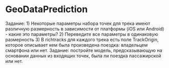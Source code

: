 # GeoDataPrediction
Задание:  1) Некоторые параметры набора точек для трека имеют различную размерность в зависимости от платформы (iOS или Android) - какие это параметры?  2) Переведите все параметры в одинаковую размерность  3) В richtracks для каждого трека есть поле TrackOrigin, которое описывает кем была произведена поездка: владельцем смартфона или нет. Задание: постройте модель, предсказывающую на основании данных из входящих точек, была ли поездка пассажирской или нет.
